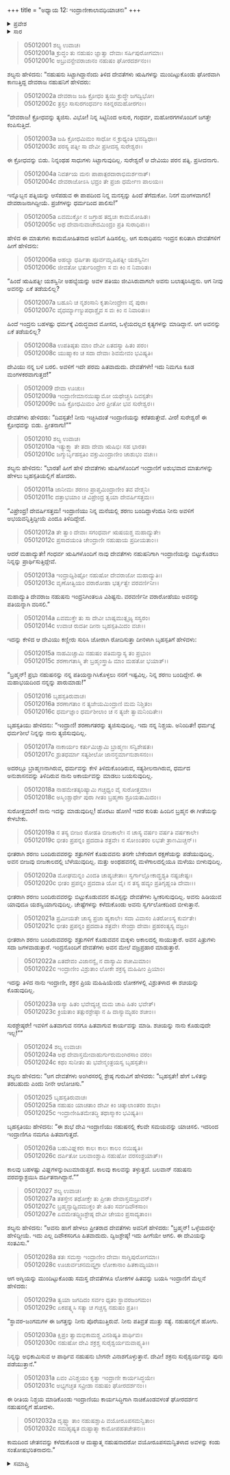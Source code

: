 +++
title = "ಅಧ್ಯಾಯ 12: ಇಂದ್ರಾಣೀಕಾಲಾವಧಿಯಾಚನಃ"
+++

<details><summary>ಪ್ರವೇಶ</summary>


।।   ಓಂ ಓಂ ನಮೋ ನಾರಾಯಣಾಯ।।   ಶ್ರೀ ವೇದವ್ಯಾಸಾಯ ನಮಃ ।।

ಶ್ರೀ ಕೃಷ್ಣದ್ವೈಪಾಯನ ವೇದವ್ಯಾಸ ವಿರಚಿತ  

**ಶ್ರೀ ಮಹಾಭಾರತ**

**ಉದ್ಯೋಗ ಪರ್ವ**

**ಉದ್ಯೋಗ ಪರ್ವ**

**ಅಧ್ಯಾಯ 12**

</details>


<details><summary>ಸಾರ</summary>

ಕುಪಿತನಾದ ನಹುಷನನ್ನು ಪ್ರಸನ್ನಗೊಳಿಸಲು “ನೀನು ಇಚ್ಛಿಸಿದಂತೆ ಇಂದ್ರಾಣಿಯನ್ನು ಕರೆತರುತ್ತೇವೆ” ಎಂದು ದೇವತೆಗಳು ಭರವಸೆಯನ್ನು ನೀಡಿದುದು (1-9). ಇಂದ್ರಾಣಿಯನ್ನು ಬಿಟ್ಟುಕೊಡೆಂದು ದೇವತೆಗಳು ಬೃಹಸ್ಪತಿಯಲ್ಲಿ ಕೇಳಲು, ಅವನು ಅದಕ್ಕೆ ಒಪ್ಪಿಕೊಳ್ಳದೇ, ಶಚಿಯು ನಹುಷನಿಂದ ಕೆಲವೇ ಸಮಯವನ್ನು ಯಾಚಿಸಲಿ ಇಂದು ಸೂಚಿಸಿದುದು (10-26). ದೇವತೆಗಳ ಪ್ರಾರ್ಥನೆಯಂತೆ ಶಚಿಯು ನಹುಷನನ್ನು ಭೇಟಿಯಾದುದು (27-32).

</details>



> 05012001 ಶಲ್ಯ ಉವಾಚ।  
05012001a ಕ್ರುದ್ಧಂ ತು ನಹುಷಂ ಜ್ಞಾತ್ವಾ ದೇವಾಃ ಸರ್ಷಿಪುರೋಗಮಾಃ।  
05012001c ಅಬ್ರುವನ್ದೇವರಾಜಾನಂ ನಹುಷಂ ಘೋರದರ್ಶನಂ।।

ಶಲ್ಯನು ಹೇಳಿದನು: “ನಹುಷನು ಸಿಟ್ಟಾಗಿದ್ದಾನೆಂದು ತಿಳಿದ ದೇವತೆಗಳು ಋಷಿಗಳನ್ನು ಮುಂದಿಟ್ಟುಕೊಂಡು ಘೋರವಾಗಿ ಕಾಣುತ್ತಿದ್ದ ದೇವರಾಜ ನಹುಷನಿಗೆ ಹೇಳಿದರು:

> 05012002a ದೇವರಾಜ ಜಹಿ ಕ್ರೋಧಂ ತ್ವಯಿ ಕ್ರುದ್ಧೇ ಜಗದ್ವಿಭೋ।  
05012002c ತ್ರಸ್ತಂ ಸಾಸುರಗಂಧರ್ವಂ ಸಕಿನ್ನರಮಹೋರಗಂ।।

“ದೇವರಾಜ! ಕ್ರೋಧವನ್ನು ತ್ಯಜಿಸು. ವಿಭೋ! ನಿನ್ನ ಸಿಟ್ಟಿನಿಂದ ಅಸುರ, ಗಂಧರ್ವ, ಮಹೋರಗಗಳೊಂದಿಗೆ ಜಗತ್ತೇ ಕಂಪಿಸುತ್ತಿದೆ.

> 05012003a ಜಹಿ ಕ್ರೋಧಮಿಮಂ ಸಾಧೋ ನ ಕ್ರುಧ್ಯಂತಿ ಭವದ್ವಿಧಾಃ।  
05012003c ಪರಸ್ಯ ಪತ್ನೀ ಸಾ ದೇವೀ ಪ್ರಸೀದಸ್ವ ಸುರೇಶ್ವರ।।

ಈ ಕ್ರೋಧವನ್ನು ಬಿಡು. ನಿನ್ನಂಥಹ ಸಾಧುಗಳು ಸಿಟ್ಟಾಗುವುದಿಲ್ಲ. ಸುರೇಶ್ವರ! ಆ ದೇವಿಯು ಪರನ ಪತ್ನಿ. ಪ್ರಸೀದನಾಗು.

> 05012004a ನಿವರ್ತಯ ಮನಃ ಪಾಪಾತ್ಪರದಾರಾಭಿಮರ್ಶನಾತ್।  
05012004c ದೇವರಾಜೋಽಸಿ ಭದ್ರಂ ತೇ ಪ್ರಜಾ ಧರ್ಮೇಣ ಪಾಲಯ।।

ಇನ್ನೊಬ್ಬನ ಪತ್ನಿಯನ್ನು ಆಸೆಪಡುವ ಈ ಪಾಪದಿಂದ ನಿನ್ನ ಮನಸ್ಸನ್ನು ಹಿಂದೆ ತೆಗೆದುಕೋ. ನಿನಗೆ ಮಂಗಳವಾಗಲಿ! ದೇವರಾಜನಾಗಿದ್ದೀಯೆ. ಪ್ರಜೆಗಳನ್ನು ಧರ್ಮದಿಂದ ಪಾಲಿಸು!”

> 05012005a ಏವಮುಕ್ತೋ ನ ಜಗ್ರಾಹ ತದ್ವಚಃ ಕಾಮಮೋಹಿತಃ।  
05012005c ಅಥ ದೇವಾನುವಾಚೇದಮಿಂದ್ರಂ ಪ್ರತಿ ಸುರಾಧಿಪಃ।।

ಹೇಳಿದ ಈ ಮಾತುಗಳು ಕಾಮಮೋಹಿತನಾದ ಅವನಿಗೆ ಹಿಡಿಸಲಿಲ್ಲ. ಆಗ ಸುರಾಧಿಪನು ಇಂದ್ರನ ಕುರಿತಾಗಿ ದೇವತೆಗಳಿಗೆ ಹೀಗೆ ಹೇಳಿದನು:

> 05012006a ಅಹಲ್ಯಾ ಧರ್ಷಿತಾ ಪೂರ್ವಮೃಷಿಪತ್ನೀ ಯಶಸ್ವಿನೀ।  
05012006c ಜೀವತೋ ಭರ್ತುರಿಂದ್ರೇಣ ಸ ವಃ ಕಿಂ ನ ನಿವಾರಿತಃ।

“ಹಿಂದೆ ಋಷಿಪತ್ನೀ ಯಶಸ್ವಿನೀ ಅಹಲ್ಯೆಯನ್ನು ಅವಳ ಪತಿಯು ಜೀವಿಸಿರುವಾಗಲೇ ಅವನು ಬಲಾತ್ಕರಿಸಿದ್ದನು. ಆಗ ನೀವು ಅವನನ್ನು ಏಕೆ ತಡೆಯಲಿಲ್ಲ?

> 05012007a ಬಹೂನಿ ಚ ನೃಶಂಸಾನಿ ಕೃತಾನೀಂದ್ರೇಣ ವೈ ಪುರಾ।  
05012007c ವೈಧರ್ಮ್ಯಾಣ್ಯುಪಧಾಶ್ಚೈವ ಸ ವಃ ಕಿಂ ನ ನಿವಾರಿತಃ।।

ಹಿಂದೆ ಇಂದ್ರನು ಬಹಳಷ್ಟು ಧರ್ಮಕ್ಕೆ ವಿರುದ್ಧವಾದ ಮೋಸದ, ಒಳ್ಳೆಯದಲ್ಲದ ಕೃತ್ಯಗಳನ್ನು ಮಾಡಿದ್ದಾನೆ. ಆಗ ಅವನನ್ನು ಏಕೆ ತಡೆಯಲಿಲ್ಲ?

> 05012008a ಉಪತಿಷ್ಠತು ಮಾಂ ದೇವೀ ಏತದಸ್ಯಾ ಹಿತಂ ಪರಂ।  
05012008c ಯುಷ್ಮಾಕಂ ಚ ಸದಾ ದೇವಾಃ ಶಿವಮೇವಂ ಭವಿಷ್ಯತಿ।

ದೇವಿಯು ನನ್ನ ಬಳಿ ಬರಲಿ. ಅವಳಿಗೆ ಇದೇ ಪರಮ ಹಿತವಾದುದು. ದೇವತೆಗಳೇ! ಇದು ನಿಮಗೂ ಕೂಡ ಮಂಗಳಕರವಾಗುತ್ತದೆ!”

> 05012009 ದೇವಾ ಊಚುಃ।  
05012009a ಇಂದ್ರಾಣೀಮಾನಯಿಷ್ಯಾಮೋ ಯಥೇಚ್ಚಸಿ ದಿವಸ್ಪತೇ।  
05012009c ಜಹಿ ಕ್ರೋಧಮಿಮಂ ವೀರ ಪ್ರೀತೋ ಭವ ಸುರೇಶ್ವರ।।

ದೇವತೆಗಳು ಹೇಳಿದರು: “ದಿವಸ್ಪತೇ! ನೀನು ಇಚ್ಛಿಸಿದಂತೆ ಇಂದ್ರಾಣಿಯನ್ನು ಕರೆತರುತ್ತೇವೆ. ವೀರ! ಸುರೇಶ್ವರ! ಈ ಕ್ರೋಧವನ್ನು ಬಿಡು. ಪ್ರೀತನಾಗು!””

> 05012010 ಶಲ್ಯ ಉವಾಚ।  
05012010a ಇತ್ಯುಕ್ತ್ವಾ ತೇ ತದಾ ದೇವಾ ಋಷಿಭಿಃ ಸಹ ಭಾರತ।  
05012010c ಜಗ್ಮುರ್ಬೃಹಸ್ಪತಿಂ ವಕ್ತುಮಿಂದ್ರಾಣೀಂ ಚಾಶುಭಂ ವಚಃ।।

ಶಲ್ಯನು ಹೇಳಿದನು: “ಭಾರತ! ಹೀಗೆ ಹೇಳಿ ದೇವತೆಗಳು ಋಷಿಗಳೊಂದಿಗೆ ಇಂದ್ರಾಣಿಗೆ ಅಶುಭವಾದ ಮಾತುಗಳನ್ನು ಹೇಳಲು ಬೃಹಸ್ಪತಿಯಲ್ಲಿಗೆ ಹೋದರು.

> 05012011a ಜಾನೀಮಃ ಶರಣಂ ಪ್ರಾಪ್ತಮಿಂದ್ರಾಣೀಂ ತವ ವೇಶ್ಮನಿ।  
05012011c ದತ್ತಾಭಯಾಂ ಚ ವಿಪ್ರೇಂದ್ರ ತ್ವಯಾ ದೇವರ್ಷಿಸತ್ತಮ।।

“ವಿಪ್ರೇಂದ್ರ! ದೇವರ್ಷಿಸತ್ತಮ! ಇಂದ್ರಾಣಿಯು ನಿನ್ನ ಮನೆಯಲ್ಲಿ ಶರಣು ಬಂದಿದ್ದಾಳೆಂದೂ ನೀನು ಅವಳಿಗೆ ಅಭಯವನ್ನಿತ್ತಿದ್ದೀಯೆ ಎಂದೂ ತಿಳಿದಿದ್ದೇವೆ.

> 05012012a ತೇ ತ್ವಾಂ ದೇವಾಃ ಸಗಂಧರ್ವಾ ಋಷಯಶ್ಚ ಮಹಾದ್ಯುತೇ।  
05012012c ಪ್ರಸಾದಯಂತಿ ಚೇಂದ್ರಾಣೀ ನಹುಷಾಯ ಪ್ರದೀಯತಾಂ।।

ಆದರೆ ಮಹಾದ್ಯುತೇ! ಗಂಧರ್ವ ಋಷಿಗಳೊಂದಿಗೆ ನಾವು ದೇವತೆಗಳು ನಹುಷನಿಗಾಗಿ ಇಂದ್ರಾಣಿಯನ್ನು ಬಿಟ್ಟುಕೊಡಲು ನಿನ್ನನ್ನು ಪ್ರಾರ್ಥಿಸುತ್ತಿದ್ದೇವೆ.

> 05012013a ಇಂದ್ರಾದ್ವಿಶಿಷ್ಟೋ ನಹುಷೋ ದೇವರಾಜೋ ಮಹಾದ್ಯುತಿಃ।   
05012013c ವೃಣೋತ್ವಿಯಂ ವರಾರೋಹಾ ಭರ್ತೃತ್ವೇ ವರವರ್ಣಿನೀ।।

ಮಹಾದ್ಯುತಿ ದೇವರಾಜ ನಹುಷನು ಇಂದ್ರನಿಗಿಂತಲೂ ವಿಶಿಷ್ಟನು. ವರವರ್ಣಿನೀ ವರಾರೋಹೆಯು ಅವನನ್ನು ಪತಿಯನ್ನಾಗಿ ವರಿಸಲಿ.”

> 05012014a ಏವಮುಕ್ತೇ ತು ಸಾ ದೇವೀ ಬಾಷ್ಪಮುತ್ಸೃಜ್ಯ ಸಸ್ವರಂ।  
05012014c ಉವಾಚ ರುದತೀ ದೀನಾ ಬೃಹಸ್ಪತಿಮಿದಂ ವಚಃ।।

ಇದನ್ನು ಕೇಳಿದ ಆ ದೇವಿಯು ಕಣ್ಣೀರು ಸುರಿಸಿ ಜೋರಾಗಿ ರೋದಿಸುತ್ತಾ ದೀನಳಾಗಿ ಬೃಹಸ್ಪತಿಗೆ ಹೇಳಿದಳು:

> 05012015a ನಾಹಮಿಚ್ಚಾಮಿ ನಹುಷಂ ಪತಿಮನ್ವಾಸ್ಯ ತಂ ಪ್ರಭುಂ।  
05012015c ಶರಣಾಗತಾಸ್ಮಿ ತೇ ಬ್ರಹ್ಮಂಸ್ತ್ರಾಹಿ ಮಾಂ ಮಹತೋ ಭಯಾತ್।।

“ಬ್ರಹ್ಮನ್! ಪ್ರಭು ನಹುಷನನ್ನು ನನ್ನ ಪತಿಯನ್ನಾಗಿಸಿಕೊಳ್ಳಲು ನನಗೆ ಇಷ್ಟವಿಲ್ಲ. ನಿನ್ನ ಶರಣು ಬಂದಿದ್ದೇನೆ. ಈ ಮಹಾಭಯದಿಂದ ನನ್ನನ್ನು ಪಾರುಮಾಡು!”

> 05012016 ಬೃಹಸ್ಪತಿರುವಾಚ।  
05012016a ಶರಣಾಗತಾಂ ನ ತ್ಯಜೇಯಮಿಂದ್ರಾಣಿ ಮಮ ನಿಶ್ಚಿತಂ।  
05012016c ಧರ್ಮಜ್ಞಾಂ ಧರ್ಮಶೀಲಾಂ ಚ ನ ತ್ಯಜೇ ತ್ವಾಮನಿಂದಿತೇ।।

ಬೃಹಸ್ಪತಿಯು ಹೇಳಿದನು: “ಇಂದ್ರಾಣಿ! ಶರಣಾಗತರನ್ನು ತ್ಯಜಿಸುವುದಿಲ್ಲ. ಇದು ನನ್ನ ನಿಶ್ಚಯ. ಅನಿಂದಿತೇ! ಧರ್ಮಜ್ಞೆ ಧರ್ಮಶೀಲೆ ನಿನ್ನನ್ನು ನಾನು ತ್ಯಜಿಸುವುದಿಲ್ಲ.

> 05012017a ನಾಕಾರ್ಯಂ ಕರ್ತುಮಿಚ್ಚಾಮಿ ಬ್ರಾಹ್ಮಣಃ ಸನ್ವಿಶೇಷತಃ।  
05012017c ಶ್ರುತಧರ್ಮಾ ಸತ್ಯಶೀಲೋ ಜಾನನ್ಧರ್ಮಾನುಶಾಸನಂ।।

ಅದರಲ್ಲೂ ಬ್ರಾಹ್ಮಣನಾಗಿರುವ, ಧರ್ಮವನ್ನು ಕೇಳಿ ತಿಳಿದುಕೊಂಡಿರುವ, ಸತ್ಯಶೀಲನಾಗಿರುವ, ಧರ್ಮದ ಅನುಶಾಸನವನ್ನು ತಿಳಿದಿರುವ ನಾನು ಅಕಾರ್ಯವನ್ನು ಮಾಡಲು ಬಯಸುವುದಿಲ್ಲ.

> 05012018a ನಾಹಮೇತತ್ಕರಿಷ್ಯಾಮಿ ಗಚ್ಚಧ್ವಂ ವೈ ಸುರೋತ್ತಮಾಃ।  
05012018c ಅಸ್ಮಿಂಶ್ಚಾರ್ಥೇ ಪುರಾ ಗೀತಂ ಬ್ರಹ್ಮಣಾ ಶ್ರೂಯತಾಮಿದಂ।।

ಸುರೋತ್ತಮರೇ! ನಾನು ಇದನ್ನು ಮಾಡುವುದಿಲ್ಲ! ಹೊರಟು ಹೋಗಿ! ಇದರ ಕುರಿತು ಹಿಂದಿನ ಬ್ರಹ್ಮನ ಈ ಗೀತೆಯನ್ನು ಕೇಳಬೇಕು.

> 05012019a ನ ತಸ್ಯ ಬೀಜಂ ರೋಹತಿ ಬೀಜಕಾಲೇ।
	ನ ಚಾಸ್ಯ ವರ್ಷಂ ವರ್ಷತಿ ವರ್ಷಕಾಲೇ।   
> 05012019c ಭೀತಂ ಪ್ರಪನ್ನಂ ಪ್ರದದಾತಿ ಶತ್ರವೇ।
	ನ ಸೋಽಂತರಂ ಲಭತೇ ತ್ರಾಣಮಿಚ್ಚನ್।।   

ಭೀತರಾಗಿ ಶರಣು ಬಂದಿರುವವರನ್ನು ಶತ್ರುಗಳಿಗೆ ಕೊಡುವವನು ತನಗೇ ಬೇಕೆಂದಾಗ ರಕ್ಷಣೆಯನ್ನು ಪಡೆಯುವುದಿಲ್ಲ. ಅವನ ಬೀಜವು ಬೀಜಕಾಲದಲ್ಲಿ ಬೆಳೆಯುವುದಿಲ್ಲ. ಮತ್ತು ಅಂಥಹವನಲ್ಲಿ ಮಳೆಗಾಲದಲ್ಲಿಯೂ ಮಳೆಯು ಬೀಳುವುದಿಲ್ಲ.

> 05012020a ಮೋಘಮನ್ನಂ ವಿಂದತಿ ಚಾಪ್ಯಚೇತಾಃ।
	ಸ್ವರ್ಗಾಲ್ಲೋಕಾದ್ಭ್ರಶ್ಯತಿ ನಷ್ಟಚೇಷ್ಟಃ।   
> 05012020c ಭೀತಂ ಪ್ರಪನ್ನಂ ಪ್ರದದಾತಿ ಯೋ ವೈ।
	ನ ತಸ್ಯ ಹವ್ಯಂ ಪ್ರತಿಗೃಹ್ಣಂತಿ ದೇವಾಃ।।  

ಭೀತರಾಗಿ ಶರಣು ಬಂದಿರುವವರನ್ನು ಬಿಟ್ಟುಕೊಡುವವನ ಹವಿಸ್ಸನ್ನು ದೇವತೆಗಳು ಸ್ವೀಕರಿಸುವುದಿಲ್ಲ. ಅವನು ಹಿಡಿಯುವ ಯಾವುದೂ ಯಶಸ್ವಿಯಾಗುವುದಿಲ್ಲ. ಚೇಷ್ಟೆಗಳನ್ನು ಕಳೆದುಕೊಂಡು ಅವನು ಸ್ವರ್ಗಲೋಕದಿಂದ ಬೀಳುತ್ತಾನೆ.

> 05012021a ಪ್ರಮೀಯತೇ ಚಾಸ್ಯ ಪ್ರಜಾ ಹ್ಯಕಾಲೇ।
	ಸದಾ ವಿವಾಸಂ ಪಿತರೋಽಸ್ಯ ಕುರ್ವತೇ।  
> 05012021c ಭೀತಂ ಪ್ರಪನ್ನಂ ಪ್ರದದಾತಿ ಶತ್ರವೇ।
	ಸೇಂದ್ರಾ ದೇವಾಃ ಪ್ರಹರಂತ್ಯಸ್ಯ ವಜ್ರಂ।  

ಭೀತರಾಗಿ ಶರಣು ಬಂದಿರುವವರನ್ನು ಶತ್ರುಗಳಿಗೆ ಕೊಡುವವನ ಮಕ್ಕಳು ಅಕಾಲದಲ್ಲಿ ಸಾಯುತ್ತಾರೆ. ಅವನ ಪಿತ್ರುಗಳು ಸದಾ ಜಗಳವಾಡುತ್ತಾರೆ. ಇಂದ್ರನೊಂದಿಗೆ ದೇವತೆಗಳು ಅವನ ಮೇಲೆ ವಜ್ರಪ್ರಹಾರ ಮಾಡುತ್ತಾರೆ.

> 05012022a ಏತದೇವಂ ವಿಜಾನನ್ವೈ ನ ದಾಸ್ಯಾಮಿ ಶಚೀಮಿಮಾಂ।  
05012022c ಇಂದ್ರಾಣೀಂ ವಿಶ್ರುತಾಂ ಲೋಕೇ ಶಕ್ರಸ್ಯ ಮಹಿಷೀಂ ಪ್ರಿಯಾಂ।

ಇದನ್ನು ತಿಳಿದ ನಾನು ಇಂದ್ರಾಣೀ, ಶಕ್ರನ ಪ್ರಿಯ ಮಹಿಷಿಯೆಂದು ಲೋಕಗಳಲ್ಲಿ ವಿಶ್ರುತಳಾದ ಈ ಶಚಿಯನ್ನು ಕೊಡುವುದಿಲ್ಲ.

> 05012023a ಅಸ್ಯಾ ಹಿತಂ ಭವೇದ್ಯಚ್ಚ ಮಮ ಚಾಪಿ ಹಿತಂ ಭವೇತ್।  
05012023c ಕ್ರಿಯತಾಂ ತತ್ಸುರಶ್ರೇಷ್ಠಾ ನ ಹಿ ದಾಸ್ಯಾಮ್ಯಹಂ ಶಚೀಂ।।

ಸುರಶ್ರೇಷ್ಠರೇ! ಇವಳಿಗೆ ಹಿತವಾಗುವ ನನಗೂ ಹಿತವಾಗುವ ಕಾರ್ಯವನ್ನು ಮಾಡಿ. ಶಚಿಯನ್ನು ನಾನು ಕೊಡುವುದೇ ಇಲ್ಲ!””

> 05012024 ಶಲ್ಯ ಉವಾಚ।  
05012024a ಅಥ ದೇವಾಸ್ತಮೇವಾಹುರ್ಗುರುಮಂಗಿರಸಾಂ ವರಂ।  
05012024c ಕಥಂ ಸುನೀತಂ ತು ಭವೇನ್ಮಂತ್ರಯಸ್ವ ಬೃಹಸ್ಪತೇ।।

ಶಲ್ಯನು ಹೇಳಿದನು: “ಆಗ ದೇವತೆಗಳು ಅಂಗಿರಸರಲ್ಲಿ ಶ್ರೇಷ್ಠ ಗುರುವಿಗೆ ಹೇಳಿದರು: “ಬೃಹಸ್ಪತೇ! ಹೇಗೆ ಒಳಿತನ್ನು ತರಬಹುದು ಎಂದು ನೀನೇ ಆಲೋಚಿಸು.”

> 05012025 ಬೃಹಸ್ಪತಿರುವಾಚ।   
05012025a ನಹುಷಂ ಯಾಚತಾಂ ದೇವೀ ಕಿಂ ಚಿತ್ಕಾಲಾಂತರಂ ಶುಭಾ।  
05012025c ಇಂದ್ರಾಣೀಹಿತಮೇತದ್ಧಿ ತಥಾಸ್ಮಾಕಂ ಭವಿಷ್ಯತಿ।।

ಬೃಹಸ್ಪತಿಯು ಹೇಳಿದನು: “ಈ ಶುಭೆ ದೇವಿ ಇಂದ್ರಾಣಿಯು ನಹುಷನಲ್ಲಿ ಕೆಲವೇ ಸಮಯವನ್ನು ಯಾಚಿಸಲಿ. ಇದರಿಂದ ಇಂದ್ರಾಣಿಗೂ ನಮಗೂ ಹಿತವಾಗುತ್ತದೆ.

> 05012026a ಬಹುವಿಘ್ನಕರಃ ಕಾಲಃ ಕಾಲಃ ಕಾಲಂ ನಯಿಷ್ಯತಿ।  
05012026c ದರ್ಪಿತೋ ಬಲವಾಂಶ್ಚಾಪಿ ನಹುಷೋ ವರಸಂಶ್ರಯಾತ್।।

ಕಾಲವು ಬಹಳಷ್ಟು ವಿಘ್ನಗಳನ್ನುಂಟುಮಾಡುತ್ತದೆ. ಕಾಲವು ಕಾಲವನ್ನು ತಳ್ಳುತ್ತದೆ. ಬಲವಾನ್ ನಹುಷನು ವರವನ್ನಾಶ್ರಯಿಸಿ ದರ್ಪಿತನಾಗಿದ್ದಾನೆ.””

> 05012027 ಶಲ್ಯ ಉವಾಚ।  
05012027a ತತಸ್ತೇನ ತಥೋಕ್ತೇ ತು ಪ್ರೀತಾ ದೇವಾಸ್ತಮಬ್ರುವನ್।  
05012027c ಬ್ರಹ್ಮನ್ಸಾಧ್ವಿದಮುಕ್ತಂ ತೇ ಹಿತಂ ಸರ್ವದಿವೌಕಸಾಂ।   
05012027e ಏವಮೇತದ್ದ್ವಿಜಶ್ರೇಷ್ಠ ದೇವೀ ಚೇಯಂ ಪ್ರಸಾದ್ಯತಾಂ।।

ಶಲ್ಯನು ಹೇಳಿದನು: “ಅವನು ಹಾಗೆ ಹೇಳಲು ಪ್ರೀತರಾದ ದೇವತೆಗಳು ಅವನಿಗೆ ಹೇಳಿದರು: “ಬ್ರಹ್ಮನ್! ಒಳ್ಳೆಯದನ್ನೇ ಹೇಳಿದ್ದೀಯೆ. ಇದು ಎಲ್ಲ ದಿವೌಕಸರಿಗೂ ಹಿತವಾದುದು. ದ್ವಿಜಶ್ರೇಷ್ಠ! ಇದು ಹೀಗೆಯೇ ಆಗಲಿ. ಈ ದೇವಿಯನ್ನು ಸಂತವಿಸು.”

> 05012028a ತತಃ ಸಮಸ್ತಾ ಇಂದ್ರಾಣೀಂ ದೇವಾಃ ಸಾಗ್ನಿಪುರೋಗಮಾಃ।  
05012028c ಊಚುರ್ವಚನಮವ್ಯಗ್ರಾ ಲೋಕಾನಾಂ ಹಿತಕಾಮ್ಯಯಾ।।

ಆಗ ಅಗ್ನಿಯನ್ನು ಮುಂದಿಟ್ಟುಕೊಂಡು ಸಮಸ್ತ ದೇವತೆಗಳೂ ಲೋಕಗಳ ಹಿತವನ್ನು ಬಯಸಿ ಇಂದ್ರಾಣಿಗೆ ಮೆಲ್ಲನೆ ಹೇಳಿದರು:

> 05012029a ತ್ವಯಾ ಜಗದಿದಂ ಸರ್ವಂ ಧೃತಂ ಸ್ಥಾವರಜಂಗಮಂ।  
05012029c ಏಕಪತ್ನ್ಯಸಿ ಸತ್ಯಾ ಚ ಗಚ್ಚಸ್ವ ನಹುಷಂ ಪ್ರತಿ।।

“ಸ್ಥಾವರ-ಜಂಗಮಗಳ ಈ ಜಗತ್ತನ್ನು ನೀನು ಪೊರೆಯುತ್ತಿರುವೆ. ನೀನು ಪತಿವ್ರತೆ ಮುತ್ತು ಸತ್ಯೆ. ನಹುಷನಲ್ಲಿಗೆ ಹೋಗು.

> 05012030a ಕ್ಷಿಪ್ರಂ ತ್ವಾಮಭಿಕಾಮಶ್ಚ ವಿನಶಿಷ್ಯತಿ ಪಾರ್ಥಿವಃ।  
05012030c ನಹುಷೋ ದೇವಿ ಶಕ್ರಶ್ಚ ಸುರೈಶ್ವರ್ಯಮವಾಪ್ಸ್ಯತಿ।।

ನಿನ್ನನ್ನು ಅಭಿಕಾಮಿಸುವ ಆ ಪಾರ್ಥಿವ ನಹುಷನು ಬೇಗನೇ ವಿನಾಶಗೊಳ್ಳುತ್ತಾನೆ. ದೇವೀ! ಶಕ್ರನು ಸುರೈಶ್ವರ್ಯವನ್ನು ಪುನಃ ಪಡೆಯುತ್ತಾನೆ.”

> 05012031a ಏವಂ ವಿನಿಶ್ಚಯಂ ಕೃತ್ವಾ ಇಂದ್ರಾಣೀ ಕಾರ್ಯಸಿದ್ಧಯೇ।  
05012031c ಅಭ್ಯಗಚ್ಚತ ಸವ್ರೀಡಾ ನಹುಷಂ ಘೋರದರ್ಶನಂ।।

ಈ ರೀತಿಯ ನಿಶ್ಚಯ ಮಾಡಿಕೊಂಡು ಇಂದ್ರಾಣಿಯು ಕಾರ್ಯಸಿದ್ಧಿಗಾಗಿ ನಾಚಿಕೊಂಡವಳಂತೆ ಘೋರದರ್ಶನ ನಹುಷನಲ್ಲಿಗೆ ಹೋದಳು.

> 05012032a ದೃಷ್ಟ್ವಾ ತಾಂ ನಹುಷಶ್ಚಾಪಿ ವಯೋರೂಪಸಮನ್ವಿತಾಂ।  
05012032c ಸಮಹೃಷ್ಯತ ದುಷ್ಟಾತ್ಮಾ ಕಾಮೋಪಹತಚೇತನಃ।।

ಕಾಮದಿಂದ ಚೇತನವನ್ನು ಕಳೆದುಕೊಂಡ ಆ ದುಷ್ಟಾತ್ಮ ನಹುಷನಾದರೋ ವಯೋರೂಪಸಮನ್ವಿತಳಾದ ಅವಳನ್ನು ಕಂಡು ಸಂತೋಷಭರಿತನಾದನು.”


<details><summary>ಸಮಾಪ್ತಿ</summary>


ಇತಿ ಶ್ರೀ ಮಹಾಭಾರತೇ ಉದ್ಯೋಗ ಪರ್ವಣಿ ಉದ್ಯೋಗ ಪರ್ವಣಿ ಇಂದ್ರಾಣೀಕಾಲಾವಧಿಯಾಚನೇ ದ್ವಾದಶೋಽಧ್ಯಾಯಃ।  
ಇದು ಶ್ರೀ ಮಹಾಭಾರತದಲ್ಲಿ ಉದ್ಯೋಗ ಪರ್ವದಲ್ಲಿ ಉದ್ಯೋಗ ಪರ್ವದಲ್ಲಿ ಇಂದ್ರಾಣೀಕಾಲಾವಧಿಯಾಚನೆಯಲ್ಲಿ ಹನ್ನೆರಡನೆಯ ಅಧ್ಯಾಯವು।


</details>
